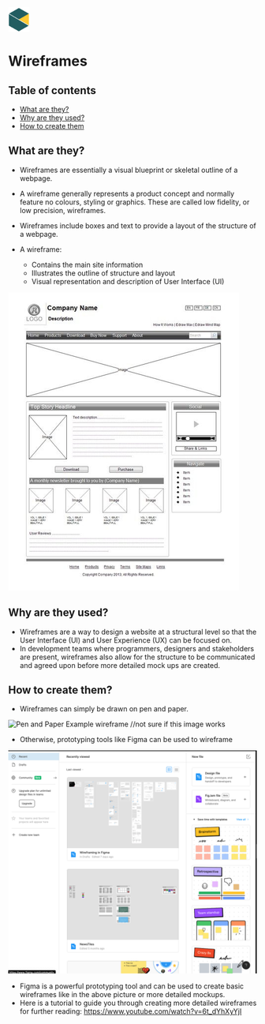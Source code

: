 <img src="../images/BNTA_simple.png" alt="BNTA logo" height=50px/>

# Wireframes

## Table of contents

- [What are they?](#what-are-they)
- [Why are they used?](#why-are-they-used)
- [How to create them](#how-to-create-them)

## What are they?

- Wireframes are essentially a visual blueprint or skeletal outline of a webpage.
- A wireframe generally represents a product concept and normally feature no colours, styling or graphics. These are called low fidelity, or low precision, wireframes. 
- Wireframes include boxes and text to provide a layout of the structure of a webpage.

- A wireframe: 
  - Contains the main site information
  - Illustrates the outline of structure and layout
  - Visual representation and description of User Interface (UI)

![Example wireframe](../images/wireframeExample.jpeg)

## Why are they used?

- Wireframes are a way to design a website at a structural level so that the User Interface (UI) and User Experience (UX) can be focused on.
- In development teams where programmers, designers and stakeholders are present, wireframes also allow for the structure to be communicated and agreed upon before more detailed mock ups are created.

## How to create them? 

- Wireframes can simply be drawn on pen and paper.

![Pen and Paper Example wireframe](./images/wireframePenAndPaper.jpeg) //not sure if this image works

- Otherwise, prototyping tools like Figma can be used to wireframe

![Figma wireframe](../images/figmaWireframe.png)

- Figma is a powerful prototyping tool and can be used to create basic wireframes like in the above picture or more detailed mockups.
- Here is a tutorial to guide you through creating more detailed wireframes for further reading: https://www.youtube.com/watch?v=6t_dYhXyYjI
